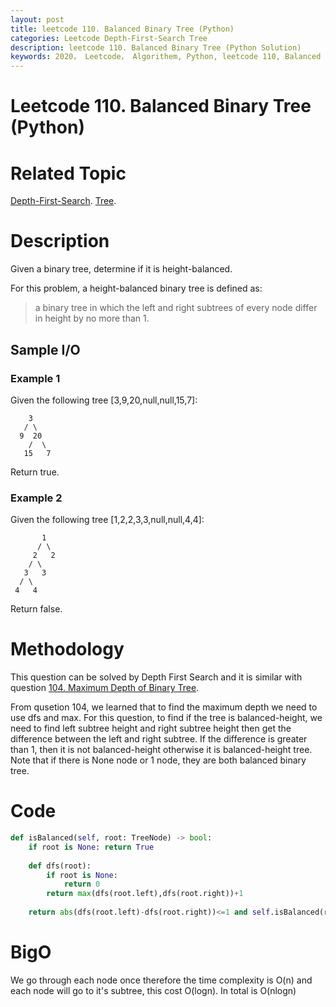 ```yaml
---
layout: post
title: leetcode 110. Balanced Binary Tree (Python)
categories: Leetcode Depth-First-Search Tree
description: leetcode 110. Balanced Binary Tree (Python Solution)
keywords: 2020， Leetcode， Algorithem, Python, leetcode 110, Balanced Binary Tree, zhenyu, Depth-First-Search, DFS, Depth First Search, Tree, tree, Balanced-Binary-Tree
---
```


# Leetcode 110. Balanced Binary Tree (Python)

# Related Topic
<a href="/categories/#Depth-First-Search" target="_blank"> Depth-First-Search</a>.
<a href="/categories/#Tree" target="_blank"> Tree</a>.

# Description
Given a binary tree, determine if it is height-balanced.

For this problem, a height-balanced binary tree is defined as:

> a binary tree in which the left and right subtrees of every node differ in height by no more than 1.


## Sample I/O

### Example 1
Given the following tree [3,9,20,null,null,15,7]:
```
    3
   / \
  9  20
    /  \
   15   7
```
Return true.

### Example 2
Given the following tree [1,2,2,3,3,null,null,4,4]:
```
       1
      / \
     2   2
    / \
   3   3
  / \
 4   4
```
Return false.


# Methodology
This question can be solved by Depth First Search and it is similar with question <a href="/2020/03/07/lc104/" target="_blank"> 104. Maximum Depth of Binary Tree</a>.

From qusetion 104, we learned that to find the maximum depth we need to use dfs and max. For this question, to find if the tree is balanced-height, we need to find left subtree height and right subtree height then get the difference between the left and right subtree. If the difference is greater than 1, then it is not balanced-height otherwise it is balanced-height tree. Note that if there is None node or 1 node, they are both balanced binary tree.

# Code
```python
def isBalanced(self, root: TreeNode) -> bool:
    if root is None: return True
    
    def dfs(root):
        if root is None:
            return 0
        return max(dfs(root.left),dfs(root.right))+1
    
    return abs(dfs(root.left)-dfs(root.right))<=1 and self.isBalanced(root.left) and self.isBalanced(root.right)
```
# BigO
We go through each node once therefore the time complexity is O(n) and each node will go to it's subtree, this cost O(logn). In total is O(nlogn)
